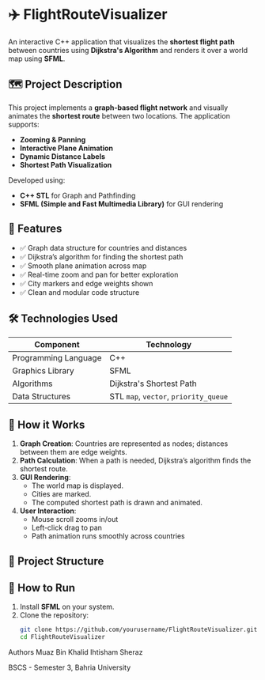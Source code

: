 # ✈️ FlightRouteVisualizer

An interactive C++ application that visualizes the **shortest flight path** between countries using **Dijkstra's Algorithm** and renders it over a world map using **SFML**.

## 🗺️ Project Description

This project implements a **graph-based flight network** and visually animates the **shortest route** between two locations. The application supports:
- **Zooming & Panning**
- **Interactive Plane Animation**
- **Dynamic Distance Labels**
- **Shortest Path Visualization**

Developed using:
- **C++ STL** for Graph and Pathfinding
- **SFML (Simple and Fast Multimedia Library)** for GUI rendering

## 📌 Features

- ✅ Graph data structure for countries and distances
- ✅ Dijkstra’s algorithm for finding the shortest path
- ✅ Smooth plane animation across map
- ✅ Real-time zoom and pan for better exploration
- ✅ City markers and edge weights shown
- ✅ Clean and modular code structure

## 🛠️ Technologies Used

| Component | Technology |
|----------|------------|
| Programming Language | C++ |
| Graphics Library | SFML |
| Algorithms | Dijkstra's Shortest Path |
| Data Structures | STL `map`, `vector`, `priority_queue` |

## 🧠 How it Works

1. **Graph Creation**: Countries are represented as nodes; distances between them are edge weights.
2. **Path Calculation**: When a path is needed, Dijkstra’s algorithm finds the shortest route.
3. **GUI Rendering**:
    - The world map is displayed.
    - Cities are marked.
    - The computed shortest path is drawn and animated.
4. **User Interaction**:
    - Mouse scroll zooms in/out
    - Left-click drag to pan
    - Path animation runs smoothly across countries

## 📂 Project Structure


## 🚀 How to Run

1. Install **SFML** on your system.
2. Clone the repository:
   ```bash
   git clone https://github.com/yourusername/FlightRouteVisualizer.git
   cd FlightRouteVisualizer
Authors
Muaz Bin Khalid
Ihtisham Sheraz

BSCS - Semester 3, Bahria University
